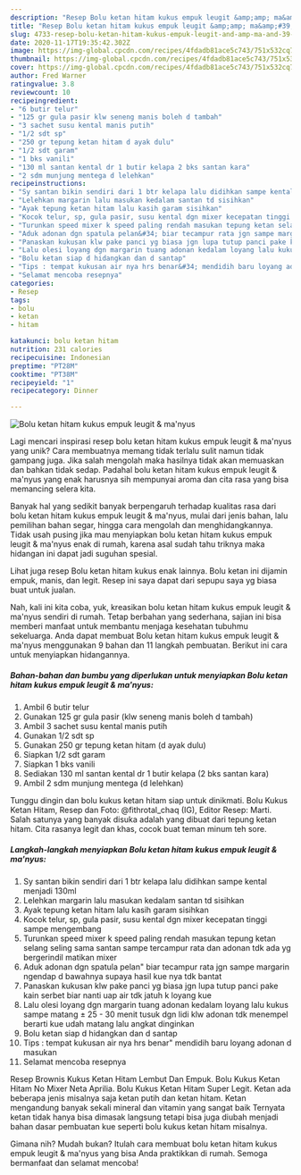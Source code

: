 ```yaml
---
description: "Resep Bolu ketan hitam kukus empuk leugit &amp;amp; ma&amp;#39;nyus, Bisa Manjain Lidah"
title: "Resep Bolu ketan hitam kukus empuk leugit &amp;amp; ma&amp;#39;nyus, Bisa Manjain Lidah"
slug: 4733-resep-bolu-ketan-hitam-kukus-empuk-leugit-and-amp-ma-and-39-nyus-bisa-manjain-lidah
date: 2020-11-17T19:35:42.302Z
image: https://img-global.cpcdn.com/recipes/4fdadb81ace5c743/751x532cq70/bolu-ketan-hitam-kukus-empuk-leugit-manyus-foto-resep-utama.jpg
thumbnail: https://img-global.cpcdn.com/recipes/4fdadb81ace5c743/751x532cq70/bolu-ketan-hitam-kukus-empuk-leugit-manyus-foto-resep-utama.jpg
cover: https://img-global.cpcdn.com/recipes/4fdadb81ace5c743/751x532cq70/bolu-ketan-hitam-kukus-empuk-leugit-manyus-foto-resep-utama.jpg
author: Fred Warner
ratingvalue: 3.8
reviewcount: 10
recipeingredient:
- "6 butir telur"
- "125 gr gula pasir klw seneng manis boleh d tambah"
- "3 sachet susu kental manis putih"
- "1/2 sdt sp"
- "250 gr tepung ketan hitam d ayak dulu"
- "1/2 sdt garam"
- "1 bks vanili"
- "130 ml santan kental dr 1 butir kelapa 2 bks santan kara"
- "2 sdm munjung mentega d lelehkan"
recipeinstructions:
- "Sy santan bikin sendiri dari 1 btr kelapa lalu didihkan sampe kental menjadi 130ml"
- "Lelehkan margarin lalu masukan kedalam santan td sisihkan"
- "Ayak tepung ketan hitam lalu kasih garam sisihkan"
- "Kocok telur, sp, gula pasir, susu kental dgn mixer kecepatan tinggi sampe mengembang"
- "Turunkan speed mixer k speed paling rendah masukan tepung ketan selang seling sama santan sampe tercampur rata dan adonan tdk ada yg bergerindil matikan mixer"
- "Aduk adonan dgn spatula pelan&#34; biar tecampur rata jgn sampe margarin ngendap d bawahnya supaya hasil kue nya tdk bantat"
- "Panaskan kukusan klw pake panci yg biasa jgn lupa tutup panci pake kain serbet biar nanti uap air tdk jatuh k loyang kue"
- "Lalu olesi loyang dgn margarin tuang adonan kedalam loyang lalu kukus sampe matang ± 25 - 30 menit tusuk dgn lidi klw adonan tdk menempel berarti kue udah matang lalu angkat dinginkan"
- "Bolu ketan siap d hidangkan dan d santap"
- "Tips : tempat kukusan air nya hrs benar&#34; mendidih baru loyang adonan d masukan"
- "Selamat mencoba resepnya"
categories:
- Resep
tags:
- bolu
- ketan
- hitam

katakunci: bolu ketan hitam 
nutrition: 231 calories
recipecuisine: Indonesian
preptime: "PT28M"
cooktime: "PT38M"
recipeyield: "1"
recipecategory: Dinner

---
```



![Bolu ketan hitam kukus empuk leugit &amp; ma&#39;nyus](https://img-global.cpcdn.com/recipes/4fdadb81ace5c743/751x532cq70/bolu-ketan-hitam-kukus-empuk-leugit-manyus-foto-resep-utama.jpg)

Lagi mencari inspirasi resep bolu ketan hitam kukus empuk leugit &amp; ma&#39;nyus yang unik? Cara membuatnya memang tidak terlalu sulit namun tidak gampang juga. Jika salah mengolah maka hasilnya tidak akan memuaskan dan bahkan tidak sedap. Padahal bolu ketan hitam kukus empuk leugit &amp; ma&#39;nyus yang enak harusnya sih mempunyai aroma dan cita rasa yang bisa memancing selera kita.

Banyak hal yang sedikit banyak berpengaruh terhadap kualitas rasa dari bolu ketan hitam kukus empuk leugit &amp; ma&#39;nyus, mulai dari jenis bahan, lalu pemilihan bahan segar, hingga cara mengolah dan menghidangkannya. Tidak usah pusing jika mau menyiapkan bolu ketan hitam kukus empuk leugit &amp; ma&#39;nyus enak di rumah, karena asal sudah tahu triknya maka hidangan ini dapat jadi suguhan spesial.

Lihat juga resep Bolu ketan hitam kukus enak lainnya. Bolu ketan ini dijamin empuk, manis, dan legit. Resep ini saya dapat dari sepupu saya yg biasa buat untuk jualan.


Nah, kali ini kita coba, yuk, kreasikan bolu ketan hitam kukus empuk leugit &amp; ma&#39;nyus sendiri di rumah. Tetap berbahan yang sederhana, sajian ini bisa memberi manfaat untuk membantu menjaga kesehatan tubuhmu sekeluarga. Anda dapat membuat Bolu ketan hitam kukus empuk leugit &amp; ma&#39;nyus menggunakan 9 bahan dan 11 langkah pembuatan. Berikut ini cara untuk menyiapkan hidangannya.

<!--inarticleads1-->

##### Bahan-bahan dan bumbu yang diperlukan untuk menyiapkan Bolu ketan hitam kukus empuk leugit &amp; ma&#39;nyus:

1. Ambil 6 butir telur
1. Gunakan 125 gr gula pasir (klw seneng manis boleh d tambah)
1. Ambil 3 sachet susu kental manis putih
1. Gunakan 1/2 sdt sp
1. Gunakan 250 gr tepung ketan hitam (d ayak dulu)
1. Siapkan 1/2 sdt garam
1. Siapkan 1 bks vanili
1. Sediakan 130 ml santan kental dr 1 butir kelapa (2 bks santan kara)
1. Ambil 2 sdm munjung mentega (d lelehkan)


Tunggu dingin dan bolu kukus ketan hitam siap untuk dinikmati. Bolu Kukus Ketan Hitam, Resep dan Foto: @fithrotal_chaq (IG), Editor Resep: Marti. Salah satunya yang banyak disuka adalah yang dibuat dari tepung ketan hitam. Cita rasanya legit dan khas, cocok buat teman minum teh sore. 

<!--inarticleads2-->

##### Langkah-langkah menyiapkan Bolu ketan hitam kukus empuk leugit &amp; ma&#39;nyus:

1. Sy santan bikin sendiri dari 1 btr kelapa lalu didihkan sampe kental menjadi 130ml
1. Lelehkan margarin lalu masukan kedalam santan td sisihkan
1. Ayak tepung ketan hitam lalu kasih garam sisihkan
1. Kocok telur, sp, gula pasir, susu kental dgn mixer kecepatan tinggi sampe mengembang
1. Turunkan speed mixer k speed paling rendah masukan tepung ketan selang seling sama santan sampe tercampur rata dan adonan tdk ada yg bergerindil matikan mixer
1. Aduk adonan dgn spatula pelan&#34; biar tecampur rata jgn sampe margarin ngendap d bawahnya supaya hasil kue nya tdk bantat
1. Panaskan kukusan klw pake panci yg biasa jgn lupa tutup panci pake kain serbet biar nanti uap air tdk jatuh k loyang kue
1. Lalu olesi loyang dgn margarin tuang adonan kedalam loyang lalu kukus sampe matang ± 25 - 30 menit tusuk dgn lidi klw adonan tdk menempel berarti kue udah matang lalu angkat dinginkan
1. Bolu ketan siap d hidangkan dan d santap
1. Tips : tempat kukusan air nya hrs benar&#34; mendidih baru loyang adonan d masukan
1. Selamat mencoba resepnya


Resep Brownis Kukus Ketan Hitam Lembut Dan Empuk. Bolu Kukus Ketan Hitam No Mixer Neta Aprilia. Bolu Kukus Ketan Hitam Super Legit. Ketan ada beberapa jenis misalnya saja ketan putih dan ketan hitam. Ketan mengandung banyak sekali mineral dan vitamin yang sangat baik Ternyata ketan tidak hanya bisa dimasak langsung tetapi bisa juga diubah menjadi bahan dasar pembuatan kue seperti bolu kukus ketan hitam misalnya. 

Gimana nih? Mudah bukan? Itulah cara membuat bolu ketan hitam kukus empuk leugit &amp; ma&#39;nyus yang bisa Anda praktikkan di rumah. Semoga bermanfaat dan selamat mencoba!
